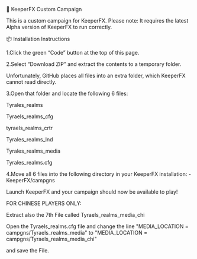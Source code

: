 🏰 KeeperFX Custom Campaign

This is a custom campaign for KeeperFX.
Please note: It requires the latest Alpha version of KeeperFX to run correctly.

📦 Installation Instructions

1.Click the green “Code” button at the top of this page.

2.Select “Download ZIP” and extract the contents to a temporary folder.

Unfortunately, GitHub places all files into an extra folder, which KeeperFX cannot read directly.

3.Open that folder and locate the following 6 files:

Tyrales_realms

Tyraels_realms_cfg

tyraels_realms_crtr

Tyrales_realms_lnd

Tyrales_realms_media

Tyrales_realms.cfg

4.Move all 6 files into the following directory in your KeeperFX installation:
-KeeperFX/campgns

Launch KeeperFX and your campaign should now be available to play!








FOR CHINESE PLAYERS ONLY:

Extract also the 7th File called Tyraels_realms_media_chi

Open the Tyraels_realms.cfg file and change the line "MEDIA_LOCATION = campgns/Tyraels_realms_media"      to     "MEDIA_LOCATION = campgns/Tyraels_realms_media_chi"

and save the File.
